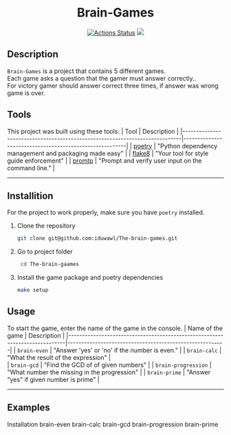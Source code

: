 <div align="center">
<h1>Brain-Games</h1>
 
[![Actions Status](https://github.com/iduwawl/python-project-49/actions/workflows/hexlet-check.yml/badge.svg)](https://github.com/iduwawl/python-project-49/actions) 
<a href="https://codeclimate.com/github/iduwawl/python-project-49/maintainability"><img src="https://api.codeclimate.com/v1/badges/41c9897ba05deee32951/maintainability" /></a> 

</div>

## Description
`Brain-Games` is a project that contains 5 different games. <br>
Each game asks a question that the gamer must answer correctly.. <br>
For victory gamer should answer correct three times, if answer was wrong game is over.


## Tools
This project was built using these tools:
| Tool                                                                        | Description                                             |
|-----------------------------------------------------------------------------|---------------------------------------------------------|
| [poetry](https://python-poetry.org/)                                        | "Python dependency management and packaging made easy"  |
| [flake8](https://flake8.pycqa.org/)                                         | "Your tool for style guide enforcement"                 |
| [promtp]( https://pypi.org/project/prompt/)                                 | "Prompt and verify user input on the command line."     |


---

## Installition
For the project to work properly, make sure you have `poetry` installed.
1. Clone the repository
    ```bash
    git clone git@github.com:iduwawl/The-brain-games.git
    ```
2. Go to project folder
   ```bash
    cd The-brain-gaames
    ```
3. Install the game package and poetry dependencies
    ```bash
    make setup
    ```

## Usage
To start the game, enter the name of the game in the console.
| Name of the game                                                            | Description                                             |
|-----------------------------------------------------------------------------|---------------------------------------------------------|
| `brain-even`                                                                | "Answer 'yes' or 'no' if the number is even."           |
| `brain-calc`                                                                | "What the result of the expression"                     |  
| `brain-gcd`                                                                 | "Find the GCD of of given numbers"                      |
| `brain-progression`                                                         | "What number the missing in the progression"            |
| `brain-prime`                                                               | "Answer "yes" if given number is prime"                 |

 
---

## Examples
Installation
brain-even
brain-calc
brain-gcd
brain-progression
brain-prime


